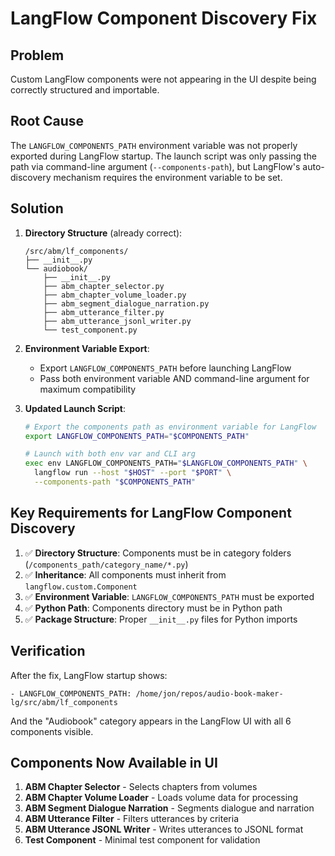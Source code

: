 # LangFlow Component Discovery Fix

## Problem

Custom LangFlow components were not appearing in the UI despite being correctly structured and importable.

## Root Cause

The `LANGFLOW_COMPONENTS_PATH` environment variable was not properly exported during LangFlow startup. The launch script was only passing the path via command-line argument (`--components-path`), but LangFlow's auto-discovery mechanism requires the environment variable to be set.

## Solution

1. **Directory Structure** (already correct):

   ```
   /src/abm/lf_components/
   ├── __init__.py
   └── audiobook/
       ├── __init__.py
       ├── abm_chapter_selector.py
       ├── abm_chapter_volume_loader.py
       ├── abm_segment_dialogue_narration.py
       ├── abm_utterance_filter.py
       ├── abm_utterance_jsonl_writer.py
       └── test_component.py
   ```

2. **Environment Variable Export**:
   - Export `LANGFLOW_COMPONENTS_PATH` before launching LangFlow
   - Pass both environment variable AND command-line argument for maximum compatibility

3. **Updated Launch Script**:

   ```bash
   # Export the components path as environment variable for LangFlow
   export LANGFLOW_COMPONENTS_PATH="$COMPONENTS_PATH"
   
   # Launch with both env var and CLI arg
   exec env LANGFLOW_COMPONENTS_PATH="$LANGFLOW_COMPONENTS_PATH" \
     langflow run --host "$HOST" --port "$PORT" \
     --components-path "$COMPONENTS_PATH"
   ```

## Key Requirements for LangFlow Component Discovery

1. ✅ **Directory Structure**: Components must be in category folders (`/components_path/category_name/*.py`)
2. ✅ **Inheritance**: All components must inherit from `langflow.custom.Component`
3. ✅ **Environment Variable**: `LANGFLOW_COMPONENTS_PATH` must be exported
4. ✅ **Python Path**: Components directory must be in Python path
5. ✅ **Package Structure**: Proper `__init__.py` files for Python imports

## Verification

After the fix, LangFlow startup shows:

```
- LANGFLOW_COMPONENTS_PATH: /home/jon/repos/audio-book-maker-lg/src/abm/lf_components
```

And the "Audiobook" category appears in the LangFlow UI with all 6 components visible.

## Components Now Available in UI

1. **ABM Chapter Selector** - Selects chapters from volumes
2. **ABM Chapter Volume Loader** - Loads volume data for processing  
3. **ABM Segment Dialogue Narration** - Segments dialogue and narration
4. **ABM Utterance Filter** - Filters utterances by criteria
5. **ABM Utterance JSONL Writer** - Writes utterances to JSONL format
6. **Test Component** - Minimal test component for validation
